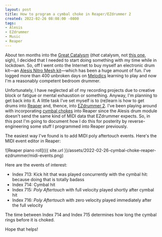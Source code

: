 ```yaml
---
layout: post
title: How to program a cymbal choke in Reaper/EZdrummer 2
created: 2022-02-26 08:08:00 -0800
tags:
- Alesis
- EZdrummer
- Music
- Reaper
---
```

About ten months into the [Great Catalysm][covid-19] (_that_ catalysm, not [this one][russian-invasion], sigh), I decided that I needed to start doing something with my time while in lockdown. So, off I went onto the Internet to buy myself an electronic drum kit&mdash;an [Alesis Nitro Mesh kit][nitro-mesh]&mdash;which has been a huge amount of fun. I've logged more than 400 unbroken days on [Melodics][melodics] learning to play and now I'm a reasonably competent bedroom drummer.

Unfortunately, I have neglected all of my recording projects due to creative block or fatigue or mental exhaustion or something. Anyway, I'm planning to get back into it. A little task I've set myself is to (re)learn is how to get drums into [Reaper][reaper] and, thence, into [EZdrummer 2][ezdrummer]. I've been playing around with incorporating [cymbal chokes][cymbal-choke] into Reaper since the Alesis drum module doesn't send the same kind of MIDI data that EZdrummer expects. So, in this post I'm going to document how I do this for posterity by reverse-engineering some stuff I programmed into Reaper previously.

The easiest way I've found is to add MIDI poly aftertouch events. Here's the MIDI event editor in Reaper:

![Reaper piano roll]({{ site.url }}/assets/2022-02-26-cymbal-choke-reaper-ezdrummer/midi-events.png)

Here are the events of interest:

* Index 713: Kick hit that was played concurrently with the cymbal hit: because doing that is totally badass
* Index 714: Cymbal hit
* Index 715: _Poly Aftertouch_ with full velocity played shortly after cymbal hit
* Index 716: _Poly Aftertouch_ with zero velocity played immediately after the full velocity

The time between Index 714 and Index 715 determines how long the cymbal rings before it is choked.

Hope that helps!

[covid-19]: https://en.wikipedia.org/wiki/COVID-19
[cymbal-choke]: https://en.wikipedia.org/wiki/Cymbal_choke
[ezdrummer]: https://www.toontrack.com/product/ezdrummer-2/
[general-midi]: https://en.wikipedia.org/wiki/General_MIDI
[melodics]: https://melodics.com/
[nitro-mesh]: https://www.alesis.com/products/view2/nitro-mesh-kit
[reaper]: https://www.reaper.fm/
[russian-invasion]: https://en.wikipedia.org/wiki/2022_Russian_invasion_of_Ukraine
